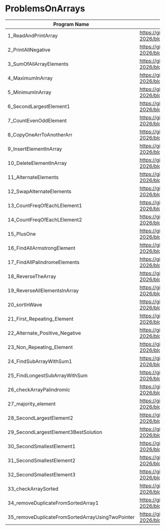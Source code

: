 # ProblemsOnArrays

| Program Name             | Link Of Souce code                                                                   |
| ----------------- | ------------------------------------------------------------------ |
1_ReadAndPrintArray   | https://github.com/KunalNarkhedePatil/DSA-2026/blob/main/ProblemsOnArrays/1_ReadAndPrintArray.cpp
2_PrintAllNegative   | https://github.com/KunalNarkhedePatil/DSA-2026/blob/main/ProblemsOnArrays/2_PrintAllNegative.cpp
3_SumOfAllArrayElements   | https://github.com/KunalNarkhedePatil/DSA-2026/blob/main/ProblemsOnArrays/3_SumOfAllArrayElements.cpp
4_MaximumInArray   | https://github.com/KunalNarkhedePatil/DSA-2026/blob/main/ProblemsOnArrays/4_MaximumInArray.cpp
5_MinimumInArray   | https://github.com/KunalNarkhedePatil/DSA-2026/blob/main/ProblemsOnArrays/5_MinimumInArray.cpp
6_SecondLargestElement1   | https://github.com/KunalNarkhedePatil/DSA-2026/blob/main/ProblemsOnArrays/6_SecondLargestElement1.cpp
7_CountEvenOddElement   | https://github.com/KunalNarkhedePatil/DSA-2026/blob/main/ProblemsOnArrays/7_CountEvenOddElement.cpp
8_CopyOneArrToAnotherArr   | https://github.com/KunalNarkhedePatil/DSA-2026/blob/main/ProblemsOnArrays/8_CopyOneArrToAnotherArr.cpp
9_InsertElementInArray   | https://github.com/KunalNarkhedePatil/DSA-2026/blob/main/ProblemsOnArrays/9_InsertElementInArray.cpp
10_DeleteElementInArray   | https://github.com/KunalNarkhedePatil/DSA-2026/blob/main/ProblemsOnArrays/10_DeleteElementInArray.cpp
11_AlternateElements   | https://github.com/KunalNarkhedePatil/DSA-2026/blob/main/ProblemsOnArrays/11_AlternateElements.cpp
12_SwapAlternateElements   | https://github.com/KunalNarkhedePatil/DSA-2026/blob/main/ProblemsOnArrays/12_SwapAlternateElements.cpp
13_CountFreqOfEachLElement1   | https://github.com/KunalNarkhedePatil/DSA-2026/blob/main/ProblemsOnArrays/13_CountFreqOfEachLElement1.cpp
14_CountFreqOfEachLElement2   | https://github.com/KunalNarkhedePatil/DSA-2026/blob/main/ProblemsOnArrays/14_CountFreqOfEachLElement2.cpp
15_PlusOne   | https://github.com/KunalNarkhedePatil/DSA-2026/blob/main/ProblemsOnArrays/15_PlusOne.cpp
16_FindAllArmstrongElement   | https://github.com/KunalNarkhedePatil/DSA-2026/blob/main/ProblemsOnArrays/16_FindAllArmstrongElement.cpp
17_FindAllPalindromeElements   | https://github.com/KunalNarkhedePatil/DSA-2026/blob/main/ProblemsOnArrays/17_FindAllPalindromeElements.cpp
18_ReverseTheArray   | https://github.com/KunalNarkhedePatil/DSA-2026/blob/main/ProblemsOnArrays/18_ReverseTheArray.cpp
19_ReverseAllElementsInArray   | https://github.com/KunalNarkhedePatil/DSA-2026/blob/main/ProblemsOnArrays/19_ReverseAllElementsInArray.cpp
20_sortInWave   | https://github.com/KunalNarkhedePatil/DSA-2026/blob/main/ProblemsOnArrays/20_sortInWave.cpp
21_First_Repeating_Element   | https://github.com/KunalNarkhedePatil/DSA-2026/blob/main/ProblemsOnArrays/21_First_Repeating_Element.cpp
22_Alternate_Positive_Negative   | https://github.com/KunalNarkhedePatil/DSA-2026/blob/main/ProblemsOnArrays/22_Alternate_Positive_Negative.cpp
23_Non_Repeating_Element   | https://github.com/KunalNarkhedePatil/DSA-2026/blob/main/ProblemsOnArrays/23_Non_Repeating_Element.cpp
24_FindSubArrayWithSum1   | https://github.com/KunalNarkhedePatil/DSA-2026/blob/main/ProblemsOnArrays/24_FindSubArrayWithSum1.cpp
25_FindLongestSubArrayWithSum   | https://github.com/KunalNarkhedePatil/DSA-2026/blob/main/ProblemsOnArrays/25_FindLongestSubArrayWithSum.cpp
26_checkArrayPalindromic   | https://github.com/KunalNarkhedePatil/DSA-2026/blob/main/ProblemsOnArrays/26_checkArrayPalindromic.cpp
27_majority_element   | https://github.com/KunalNarkhedePatil/DSA-2026/blob/main/ProblemsOnArrays/27_majority_element.cpp
28_SecondLargestElement2   | https://github.com/KunalNarkhedePatil/DSA-2026/blob/main/ProblemsOnArrays/28_SecondLargestElement2.cpp
29_SecondLargestElement3BestSolution   | https://github.com/KunalNarkhedePatil/DSA-2026/blob/main/ProblemsOnArrays/29_SecondLargestElement3BestSolution.cpp
30_SecondSmallestElement1   | https://github.com/KunalNarkhedePatil/DSA-2026/blob/main/ProblemsOnArrays/30_SecondSmallestElement1.cpp
31_SecondSmallestElement2   | https://github.com/KunalNarkhedePatil/DSA-2026/blob/main/ProblemsOnArrays/31_SecondSmallestElement2.cpp
32_SecondSmallestElement3   | https://github.com/KunalNarkhedePatil/DSA-2026/blob/main/ProblemsOnArrays/32_SecondSmallestElement3.cpp
33_checkArraySorted   | https://github.com/KunalNarkhedePatil/DSA-2026/blob/main/ProblemsOnArrays/33_checkArraySorted.cpp
34_removeDuplicateFromSortedArray1   | https://github.com/KunalNarkhedePatil/DSA-2026/blob/main/ProblemsOnArrays/34_removeDuplicateFromSortedArray1.cpp
35_removeDuplicateFromSortedArrayUsingTwoPointer   | https://github.com/KunalNarkhedePatil/DSA-2026/blob/main/ProblemsOnArrays/35_removeDuplicateFromSortedArrayUsingTwoPointer.cpp
